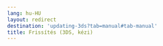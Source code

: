 ```yaml
---
lang: hu-HU
layout: redirect
destination: 'updating-3ds?tab=manual#tab-manual'
title: Frissítés (3DS, kézi)
---
```


